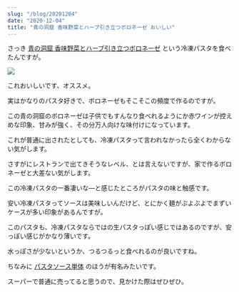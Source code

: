 ```yaml
---
slug: "/blog/20201204"
date: "2020-12-04"
title: "青の洞窟 香味野菜とハーブ引き立つボロネーゼ おいしい"
---
```


さっき [青の洞窟 香味野菜とハーブ引き立つボロネーゼ](https://amzn.to/3okfu1l) という冷凍パスタを食べたんですが。

<a href="https://www.amazon.co.jp/%E5%86%B7%E5%87%8D-%E6%97%A5%E6%B8%85%E3%83%95%E3%83%BC%E3%82%BA-%E9%9D%92%E3%81%AE%E6%B4%9E%E7%AA%9F-%E7%89%9B%E8%82%89%E3%81%A8%E8%B5%A4%E3%83%AF%E3%82%A4%E3%83%B3%E4%BB%95%E7%AB%8B%E3%81%A6%E3%81%AE%E3%83%9C%E3%83%AD%E3%83%8D%E3%83%BC%E3%82%BC/dp/B08GKWCQ6N/ref=as_li_ss_il?_encoding=UTF8&pd_rd_i=B08GKWCQ6N&pd_rd_r=528712e3-f4af-4327-8736-1792df2fad4d&pd_rd_w=frVr2&pd_rd_wg=BDunh&pf_rd_p=4b55d259-ebf0-4306-905a-7762d1b93740&pf_rd_r=7NSJGBHR8PHXE0WQEY5R&psc=1&refRID=7NSJGBHR8PHXE0WQEY5R&linkCode=li2&tag=piro09190c-22&linkId=48eb884a765e249a3d5e9b9e5dc64382&language=ja_JP" target="_blank"><img border="0" src="//ws-fe.amazon-adsystem.com/widgets/q?_encoding=UTF8&ASIN=B08GKWCQ6N&Format=_SL160_&ID=AsinImage&MarketPlace=JP&ServiceVersion=20070822&WS=1&tag=piro09190c-22&language=ja_JP" ></a><img src="https://ir-jp.amazon-adsystem.com/e/ir?t=piro09190c-22&language=ja_JP&l=li2&o=9&a=B08GKWCQ6N" width="1" height="1" border="0" alt="" style="border: none !important;
  margin: 0 !important;" />

これおいしいです、オススメ。

実はかなりのパスタ好きで、ボロネーゼもそこそこの頻度で作るのですが。

この青の洞窟のボロネーゼは子供でもすんなり食べれるようにか赤ワインが控えめな印象、甘みが強く、その分万人向けな味付けになっています。

これが普通に出されたとしても、冷凍パスタって言われなかったら全くわからない気がします。

さすがにレストランで出てきそうなレベル、とは言えないですが、家で作るボロネーゼと大差ない気がします。

この冷凍パスタの一番凄いな―と感じたところがパスタの味と触感です。

安い冷凍パスタってソースは美味しいんだけど、とにかく麺がぶよぶよでまずいケースが多い印象があるんですが。

このパスタも、冷凍パスタならではの生パスタっぽい感じではあるのですが、安っぽい感じがかなり薄いです。

水っぽさが少ないというか、つるつるっと食べれるのが良いですね。

ちなみに [パスタソース単体](https://amzn.to/2JxiF7c) のほうが有名みたいです。

スーパーで普通に売ってると思うので、見かけた際はぜひぜひ。
